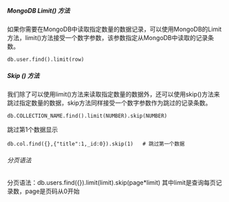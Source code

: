 ##### MongoDB Limit() 方法

如果你需要在MongoDB中读取指定数量的数据记录，可以使用MongoDB的Limit方法，limit()方法接受一个数字参数，该参数指定从MongoDB中读取的记录条数。 

```
db.user.find().limit(row)
```

##### Skip () 方法

我们除了可以使用limit()方法来读取指定数量的数据外，还可以使用skip()方法来跳过指定数量的数据，skip方法同样接受一个数字参数作为跳过的记录条数。 

```
db.COLLECTION_NAME.find().limit(NUMBER).skip(NUMBER)
```

跳过第1个数据显示

```
db.col.find({},{"title":1,_id:0}).skip(1)   # 跳过第一个数据
```

###### 分页语法

分页语法：db.users.find({}).limit(limit).skip(page*limit) 其中limit是查询每页记录数，page是页码从0开始